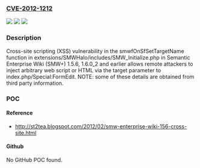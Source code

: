 ### [CVE-2012-1212](https://cve.mitre.org/cgi-bin/cvename.cgi?name=CVE-2012-1212)
![](https://img.shields.io/static/v1?label=Product&message=n%2Fa&color=blue)
![](https://img.shields.io/static/v1?label=Version&message=n%2Fa&color=blue)
![](https://img.shields.io/static/v1?label=Vulnerability&message=n%2Fa&color=brighgreen)

### Description

Cross-site scripting (XSS) vulnerability in the smwfOnSfSetTargetName function in extensions/SMWHalo/includes/SMW_Initialize.php in Semantic Enterprise Wiki (SMW+) 1.5.6, 1.6.0_2 and earlier allows remote attackers to inject arbitrary web script or HTML via the target parameter to index.php/Special:FormEdit.  NOTE: some of these details are obtained from third party information.

### POC

#### Reference
- http://st2tea.blogspot.com/2012/02/smw-enterprise-wiki-156-cross-site.html

#### Github
No GitHub POC found.

